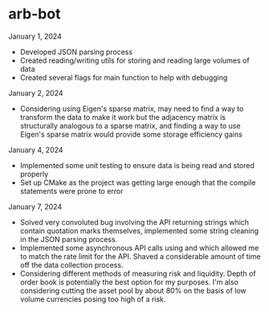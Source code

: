 # arb-bot

January 1, 2024
- Developed JSON parsing process
- Created reading/writing utils for storing and reading large volumes of data
- Created several flags for main function to help with debugging

January 2, 2024
- Considering using Eigen's sparse matrix, may need to find a way to transform the data to make it work but the adjacency matrix is structurally analogous to a sparse matrix, and finding a way to use Eigen's sparse matrix would provide some storage efficiency gains

January 4, 2024
- Implemented some unit testing to ensure data is being read and stored properly
- Set up CMake as the project was getting large enough that the compile statements were prone to error

January 7, 2024
- Solved very convoluted bug involving the API returning strings which contain quotation marks themselves, implemented some string cleaning in the JSON parsing process.
- Implemented some asynchronous API calls using <mutex> and <async> which allowed me to match the rate limit for the API. Shaved a considerable amount of time off the data collection process.
- Considering different methods of measuring risk and liquidity. Depth of order book is potentially the best option for my purposes. I'm also considering cutting the asset pool by about 80% on the basis of low volume currencies posing too high of a risk. 
